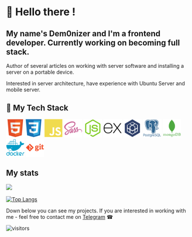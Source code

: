 <!-- in your header -->
<link rel="stylesheet" href="https://cdn.jsdelivr.net/gh/devicons/devicon@v2.9.0/devicon.min.css">

# 👹 Hello there !  

## My name's Dem0nizer and I'm a frontend developer. Currently working on becoming full stack.

Author of several articles on working with server software and installing a server on a
portable device.

Interested in server architecture, have experience with Ubuntu Server and mobile server.

## 🦺 My Tech Stack

<img src="https://raw.githubusercontent.com/devicons/devicon/master/icons/html5/html5-original.svg" width="50"><img src="https://raw.githubusercontent.com/devicons/devicon/master/icons/css3/css3-original.svg" width="50">
<img src="https://raw.githubusercontent.com/devicons/devicon/master/icons/javascript/javascript-plain.svg" width="50">
<img src="https://raw.githubusercontent.com/devicons/devicon/master/icons/sass/sass-original.svg" width="50">
<img src="https://raw.githubusercontent.com/devicons/devicon/master/icons/nodejs/nodejs-plain.svg" width="50">
<img src="https://raw.githubusercontent.com/devicons/devicon/master/icons/express/express-original.svg" width="50">
<img src="https://raw.githubusercontent.com/devicons/devicon/master/icons/sequelize/sequelize-plain.svg" width="50">
<img src="https://raw.githubusercontent.com/devicons/devicon/master/icons/postgresql/postgresql-plain-wordmark.svg" width="50">
<img src="https://raw.githubusercontent.com/devicons/devicon/master/icons/mongodb/mongodb-plain-wordmark.svg" width="50">
<img src="https://raw.githubusercontent.com/devicons/devicon/master/icons/docker/docker-plain-wordmark.svg" width="50">
<img src="https://raw.githubusercontent.com/devicons/devicon/master/icons/git/git-plain-wordmark.svg" width="50">

## My stats

<img height="180em" src="https://github-readme-stats.vercel.app/api?username=zeromask1337&show_icons=true&hide_border=true&&count_private=true&include_all_commits=true" />

[![Top Langs](https://github-readme-stats.vercel.app/api/top-langs/?username=zeromask1337&layout=compact)](https://github.com/zeromask1337/github-readme-stats)

Down below you can see my projects. 
If you are interested in working with me - feel free to contact me on [Telegram](https://t.me/incognitus) ☎ 

![visitors](https://visitor-badge.glitch.me/badge?page_id=zeromask1337.visitor-badge)
















